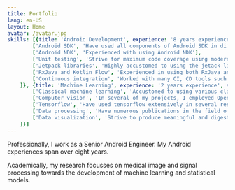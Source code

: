 ```yaml
---
title: Portfolio
lang: en-US
layout: Home
avatar: /avatar.jpg
skills: [{title: 'Android Development', experience: '8 years experience', skills: [
        ['Android SDK', 'Have used all components of Android SDK in different projects'], 
        ['Android NDK', 'Experienced with using Android NDK'], 
        ['Unit testing', 'Strive for maximum code coverage using modern test-first development'],
        ['Jetpack libraries', 'Highly accustomed to using the jetack libraries'],
        ['RxJava and Kotlin Flow', 'Experienced in using both RxJava and Kotlin Flow in different projects'],
        ['Continuous integration', 'Worked with many CI, CD tools such as teamcity, bamboo, and bitbucket pipelines']
    ]}, {title: 'Machine Learning', experience: '2 years experience', skills: [
        ['Classical machine learning', 'Accustomed to using various classical machine learning algorithms in different projects'],
        ['Computer vision', 'In several of my projects, I employed OpenCV and traditional computer vision techniques in medical images'],
        ['Tensorflow', 'Have used tensorflow extensively in several research projects'],
        ['Data processing', 'Have numerous publications in the field of medical signal and image processing'],
        ['Data visualization', 'Strive to produce meaningful and digestable visualization of big data']
    ]}]
---
```


Professionally, I work as a Senior Android Engineer. My Android experiences span over eight years.

Academically, my research focusses on medical image and signal processing towards the development of machine learning and statistical models. 

<br/>